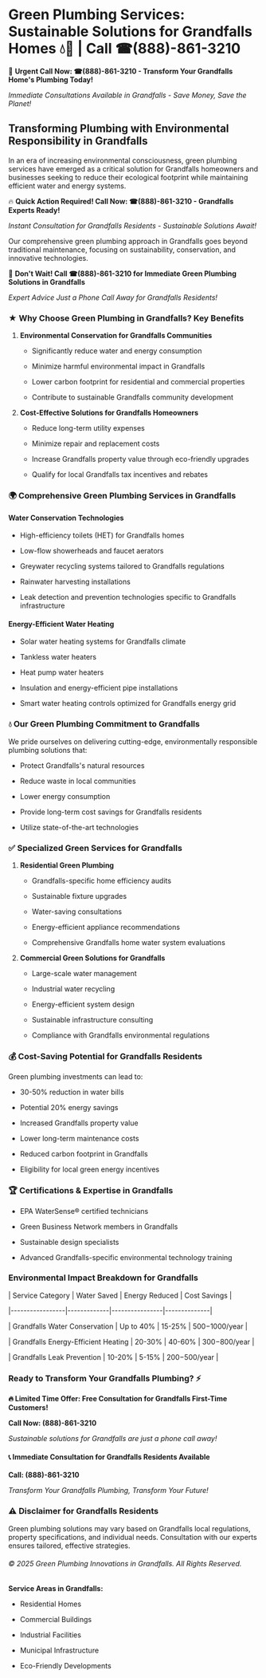 # Green Plumbing Services: Sustainable Solutions for Grandfalls Homes 💧🌿 | Call ☎(888)-861-3210

🚨 **Urgent Call Now: ☎(888)-861-3210 - Transform Your Grandfalls Home's Plumbing Today!**
*Immediate Consultations Available in Grandfalls - Save Money, Save the Planet!*

## Transforming Plumbing with Environmental Responsibility in Grandfalls

In an era of increasing environmental consciousness, green plumbing services have emerged as a critical solution for Grandfalls homeowners and businesses seeking to reduce their ecological footprint while maintaining efficient water and energy systems. 

🔥 **Quick Action Required! Call Now: ☎(888)-861-3210 - Grandfalls Experts Ready!**
*Instant Consultation for Grandfalls Residents - Sustainable Solutions Await!*

Our comprehensive green plumbing approach in Grandfalls goes beyond traditional maintenance, focusing on sustainability, conservation, and innovative technologies.

🚨 **Don't Wait! Call ☎(888)-861-3210 for Immediate Green Plumbing Solutions in Grandfalls**
*Expert Advice Just a Phone Call Away for Grandfalls Residents!*

### ★ Why Choose Green Plumbing in Grandfalls? Key Benefits

1. **Environmental Conservation for Grandfalls Communities** 
   - Significantly reduce water and energy consumption
   - Minimize harmful environmental impact in Grandfalls
   - Lower carbon footprint for residential and commercial properties
   - Contribute to sustainable Grandfalls community development

2. **Cost-Effective Solutions for Grandfalls Homeowners** 
   - Reduce long-term utility expenses
   - Minimize repair and replacement costs
   - Increase Grandfalls property value through eco-friendly upgrades
   - Qualify for local Grandfalls tax incentives and rebates

### 🌍 Comprehensive Green Plumbing Services in Grandfalls

#### Water Conservation Technologies
- High-efficiency toilets (HET) for Grandfalls homes
- Low-flow showerheads and faucet aerators
- Greywater recycling systems tailored to Grandfalls regulations
- Rainwater harvesting installations
- Leak detection and prevention technologies specific to Grandfalls infrastructure

#### Energy-Efficient Water Heating
- Solar water heating systems for Grandfalls climate
- Tankless water heaters
- Heat pump water heaters
- Insulation and energy-efficient pipe installations
- Smart water heating controls optimized for Grandfalls energy grid

### 💧 Our Green Plumbing Commitment to Grandfalls

We pride ourselves on delivering cutting-edge, environmentally responsible plumbing solutions that:
- Protect Grandfalls's natural resources
- Reduce waste in local communities
- Lower energy consumption
- Provide long-term cost savings for Grandfalls residents
- Utilize state-of-the-art technologies

### ✅ Specialized Green Services for Grandfalls

1. **Residential Green Plumbing**
   - Grandfalls-specific home efficiency audits
   - Sustainable fixture upgrades
   - Water-saving consultations
   - Energy-efficient appliance recommendations
   - Comprehensive Grandfalls home water system evaluations

2. **Commercial Green Solutions for Grandfalls**
   - Large-scale water management
   - Industrial water recycling
   - Energy-efficient system design
   - Sustainable infrastructure consulting
   - Compliance with Grandfalls environmental regulations

### 💰 Cost-Saving Potential for Grandfalls Residents

Green plumbing investments can lead to:
- 30-50% reduction in water bills
- Potential 20% energy savings
- Increased Grandfalls property value
- Lower long-term maintenance costs
- Reduced carbon footprint in Grandfalls
- Eligibility for local green energy incentives

### 🏆 Certifications & Expertise in Grandfalls

- EPA WaterSense® certified technicians
- Green Business Network members in Grandfalls
- Sustainable design specialists
- Advanced Grandfalls-specific environmental technology training

### Environmental Impact Breakdown for Grandfalls

| Service Category | Water Saved | Energy Reduced | Cost Savings |
|-----------------|-------------|----------------|--------------|
| Grandfalls Water Conservation | Up to 40% | 15-25% | $500-$1000/year |
| Grandfalls Energy-Efficient Heating | 20-30% | 40-60% | $300-$800/year |
| Grandfalls Leak Prevention | 10-20% | 5-15% | $200-$500/year |

### Ready to Transform Your Grandfalls Plumbing? ⚡

**🔥 Limited Time Offer: Free Consultation for Grandfalls First-Time Customers!**

**Call Now: (888)-861-3210**
*Sustainable solutions for Grandfalls are just a phone call away!*

#### 📞 Immediate Consultation for Grandfalls Residents Available

**Call: (888)-861-3210**
*Transform Your Grandfalls Plumbing, Transform Your Future!*

### ⚠️ Disclaimer for Grandfalls Residents

Green plumbing solutions may vary based on Grandfalls local regulations, property specifications, and individual needs. Consultation with our experts ensures tailored, effective strategies.

###### © 2025 Green Plumbing Innovations in Grandfalls. All Rights Reserved.

**Service Areas in Grandfalls:** 
- Residential Homes
- Commercial Buildings
- Industrial Facilities
- Municipal Infrastructure
- Eco-Friendly Developments